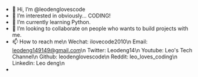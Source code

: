 - 👋 Hi, I’m @leodenglovescode
- 👀 I’m interested in obviously... CODING!
- 🌱 I’m currently learning Python.
- 💞️ I’m looking to collaborate on people who wants to build projects with me.
- 📫 How to reach me\n 
Wechat: ilovecode2010\n 
Email: leodeng149149@gmail.com\n 
Twitter: Leodeng14\n 
Youtube: Leo's Tech Channel\n 
Github: leodenglovescode\n 
Reddit: leo_loves_coding\n 
Linkedin: Leo deng\n 
- 

<!---
leodenglovescode/leodenglovescode is a ✨ special ✨ repository because its `README.md` (this file) appears on your GitHub profile.
You can click the Preview link to take a look at your changes.
--->
